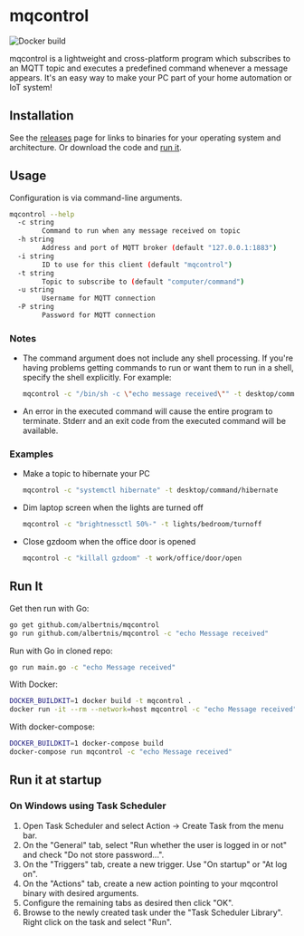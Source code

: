 # mqcontrol

![Docker build](https://github.com/albertnis/mqcontrol/workflows/Docker%20build/badge.svg)

mqcontrol is a lightweight and cross-platform program which subscribes to an MQTT topic and executes a predefined command whenever a message appears. It's an easy way to make your PC part of your home automation or IoT system!

## Installation

See the [releases](https://github.com/albertnis/mqcontrol/releases) page for links to binaries for your operating system and architecture. Or download the code and [run it](#run-it).

## Usage

Configuration is via command-line arguments.

```bash
mqcontrol --help
  -c string
        Command to run when any message received on topic
  -h string
        Address and port of MQTT broker (default "127.0.0.1:1883")
  -i string
        ID to use for this client (default "mqcontrol")
  -t string
        Topic to subscribe to (default "computer/command")
  -u string
        Username for MQTT connection
  -P string
        Password for MQTT connection
```

### Notes

- The command argument does not include any shell processing. If you're having problems getting commands to run or want them to run in a shell, specify the shell explicitly. For example:

    ```bash
    mqcontrol -c "/bin/sh -c \"echo message received\"" -t desktop/command/hibernate
    ```

- An error in the executed command will cause the entire program to terminate. Stderr and an exit code from the executed command will be available.

### Examples

* Make a topic to hibernate your PC

    ```bash
    mqcontrol -c "systemctl hibernate" -t desktop/command/hibernate
    ```

* Dim laptop screen when the lights are turned off

    ```bash
    mqcontrol -c "brightnessctl 50%-" -t lights/bedroom/turnoff
    ```

* Close gzdoom when the office door is opened

    ```bash
    mqcontrol -c "killall gzdoom" -t work/office/door/open
    ```

## Run It

Get then run with Go:

```bash
go get github.com/albertnis/mqcontrol
go run github.com/albertnis/mqcontrol -c "echo Message received"
```

Run with Go in cloned repo:

```bash
go run main.go -c "echo Message received"
```

With Docker:

```bash
DOCKER_BUILDKIT=1 docker build -t mqcontrol .
docker run -it --rm --network=host mqcontrol -c "echo Message received"
```

With docker-compose:

```bash
DOCKER_BUILDKIT=1 docker-compose build
docker-compose run mqcontrol -c "echo Message received"
```

## Run it at startup

### On Windows using Task Scheduler

1. Open Task Scheduler and select Action -> Create Task from the menu bar.
1. On the "General" tab, select "Run whether the user is logged in or not" and check "Do not store password...".
1. On the "Triggers" tab, create a new trigger. Use "On startup" or "At log on".
1. On the "Actions" tab, create a new action pointing to your mqcontrol binary with desired arguments.
1. Configure the remaining tabs as desired then click "OK".
1. Browse to the newly created task under the "Task Scheduler Library". Right click on the task and select "Run".